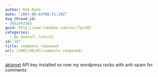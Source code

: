 ```yaml
---
author: Rob Dyke
date: "2007-08-03T08:51:29Z"
dsq_thread_id:
- 3851493385
guid: http://www.robdyke.com/noc/?p=287
categories:
  - No Overall Control
id: 287
title: comments reopened
url: /2007/08/03/comments-reopened/
---
```

[akismet](http://akismet.com/ "link to Akismet home page") API key installed so now my wordpress rocks with anti-spam for comments